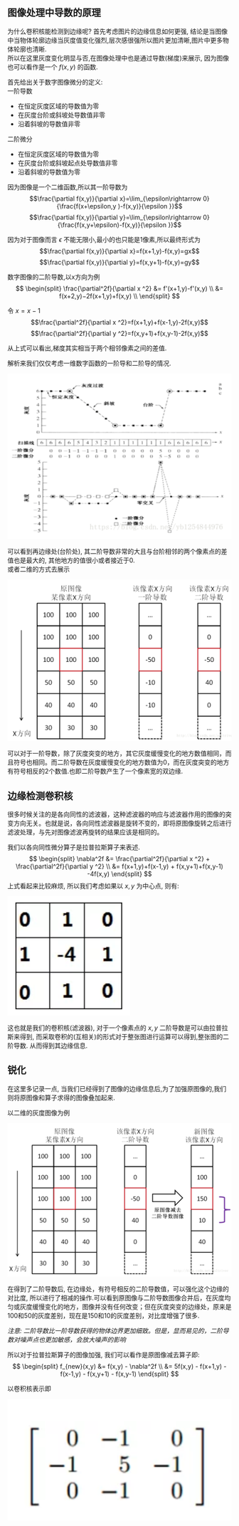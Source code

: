 ## 图像处理中导数的原理
为什么卷积核能检测到边缘呢? 首先考虑图片的边缘信息如何更强, 结论是当图像中当物体轮廓边缘当灰度值变化强烈,层次感很强所以图片更加清晰,图片中更多物体轮廓也清晰.  
所以在这里灰度变化明显与否,在图像处理中也是通过导数(梯度)来展示, 因为图像也可以看作是一个 $f(x,y)$ 的函数.

首先给出关于数字图像微分的定义:  
一阶导数
- 在恒定灰度区域的导数值为零
- 在灰度台阶或斜坡处导数值非零
- 沿着斜坡的导数值非零  

二阶微分
- 在恒定灰度区域的导数值为零
- 在灰度台阶或斜坡起点处导数值非零
- 沿着斜坡的导数值为零

因为图像是一个二维函数,所以其一阶导数为
$$\frac{\partial f(x,y)}{\partial x}=\lim_{\epsilon\rightarrow 0}{\frac{f(x+\epsilon,y )-f(x,y)}{\epsilon }}$$
$$\frac{\partial f(x,y)}{\partial y}=\lim_{\epsilon\rightarrow 0}{\frac{f(x,y+\epsilon)-f(x,y)}{\epsilon }}$$

因为对于图像而言 $\epsilon$ 不能无限小,最小的也只能是1像素,所以最终形式为
$$\frac{\partial f(x,y)}{\partial x}=f(x+1,y)-f(x,y)=gx$$
$$\frac{\partial f(x,y)}{\partial y}=f(x,y+1)-f(x,y)=gy$$

数字图像的二阶导数,以x方向为例
$$
\begin{split}
\frac{\partial^2f}{\partial x ^2} &= f'(x+1,y)-f'(x,y) \\
                                  &= f(x+2,y)−2f(x+1,y)+f(x,y) \\
\end{split}
$$

令 $x= x-1$   
$$\frac{\partial^2f}{\partial x ^2}=f(x+1,y)+f(x-1,y)-2f(x,y)$$
$$\frac{\partial^2f}{\partial y ^2}=f(x,y+1)+f(x,y-1)-2f(x,y)$$

从上式可以看出,梯度其实相当于两个相邻像素之间的差值.

解析来我们仅仅考虑一维数字函数的一阶导和二阶导的情况.

<img src="./img/10.png">

可以看到再边缘处(台阶处), 其二阶导数非常的大且与台阶相邻的两个像素点的差值也是最大的, 其他地方的值很小或者接近于0.  
或者二维的方式去展示

<img src="./img/11.png">

可以对于一阶导数，除了灰度突变的地方，其它灰度缓慢变化的地方数值相同，而且符号也相同。而二阶导数在灰度缓慢变化的地方数值为0，而在灰度突变的地方有符号相反的2个数值.也即二阶导数产生了一个像素宽的双边缘.

## 边缘检测卷积核
很多时候关注的是各向同性的滤波器，这种滤波器的响应与滤波器作用的图像的突变方向无关。也就是说，各向同性滤波器是旋转不变的，即将原图像旋转之后进行滤波处理，与先对图像滤波再旋转的结果应该是相同的。

我们以各向同性微分算子是拉普拉斯算子来表述.
$$
\begin{split}
\nabla^2f &= \frac{\partial^2f}{\partial x ^2} + \frac{\partial^2f}{\partial y ^2} \\
          &= f(x+1,y)+f(x-1,y) + f(x,y+1)+f(x,y-1) -4f(x,y)
\end{split}
$$
上式看起来比较麻烦, 所以我们考虑如果以 $x,y$ 为中心点, 则有:

<img src="./img/12.png">

这也就是我们的卷积核(滤波器), 对于一个像素点的 $x,y$ 二阶导数是可以由拉普拉斯来得到, 而采取卷积的(互相关)的形式对于整张图进行运算可以得到,整张图的二阶导数. 从而得到其边缘信息.


## 锐化
在这里多记录一点, 当我们已经得到了图像的边缘信息后,为了加强原图像的,我们则将原图像和算子求得的图像叠加起来.

以二维的灰度图像为例

<img src="./img/13.png">

在得到了二阶导数后, 在边缘处，有符号相反的二阶导数值，可以强化这个边缘的对比度, 所以进行了相减的操作.可以看到原图像与二阶导数图像合并后，在灰度均匀或灰度缓慢变化的地方，图像并没有任何改变；但在灰度突变的边缘处，原来是100和50的灰度差别，现在是150和10的灰度差别，对比度增强了很多.

*注意: 二阶导数比一阶导数获得的物体边界更加细致。但是，显而易见的，二阶导数对噪声点也更加敏感，会放大噪声的影响*

所以对于拉普拉斯算子的图像加强, 我们可以看作是原图像减去算子即:
$$
\begin{split}
f_{new}(x,y) &= f(x,y) - \nabla^2f \\
             &= 5f(x,y) - f(x+1,y) - f(x-1,y) -  f(x,y+1) - f(x,y-1)
\end{split}
$$

以卷积核表示即

<img src="./img/14.png">
